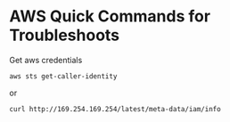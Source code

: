 # AWS Quick Commands for Troubleshoots

Get aws credentials

```shell
aws sts get-caller-identity
```

or

```shell
curl http://169.254.169.254/latest/meta-data/iam/info
```
